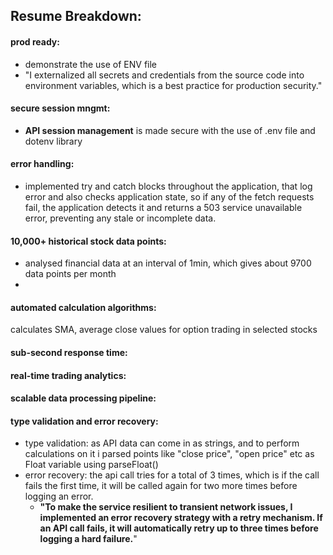 ## Resume Breakdown:
#### prod ready:
- demonstrate the use of ENV file
- "I externalized all secrets and credentials from the source code into environment variables, which is a best practice for production security."
#### secure session mngmt:
- **API session management** is made secure with the use of .env file and dotenv library
#### error handling:
- implemented try and catch blocks throughout the application, that log error and also checks application state, so if any of the fetch requests fail, the application detects it and returns a 503 service unavailable error, preventing any stale or incomplete data.
#### 10,000+ historical stock data points:
- analysed financial data at an interval of 1min, which gives about 9700 data points per month
- 
#### automated calculation algorithms:
calculates SMA, average close values for option trading in selected stocks
#### sub-second response time:
#### real-time trading analytics:

#### scalable data processing pipeline:
#### type validation and error recovery:
- type validation: as API data can come in as strings, and to perform calculations on it i parsed points like "close price", "open price" etc as Float variable using parseFloat()
- error recovery: the api call tries for a total of 3 times, which is if the call fails the first time, it will be called again for two more times before logging an error.
	- **"To make the service resilient to transient network issues, I implemented an error recovery strategy with a retry mechanism. If an API call fails, it will automatically retry up to three times before logging a hard failure.**"
